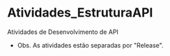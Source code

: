 # Atividades_EstruturaAPI
 Atividades de Desenvolvimento de API
 - Obs. As atividades estão separadas por "Release".
